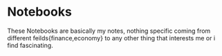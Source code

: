 # Notebooks

These Notebooks are basically my notes, nothing specific coming from different feilds{finance,economy} to any other thing that interests me or i find fascinating.

